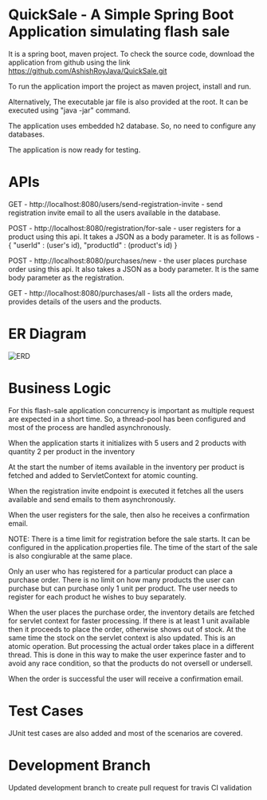 # QuickSale - A Simple Spring Boot Application simulating flash sale

It is a spring boot, maven project.
To check the source code, download the application from github using the link https://github.com/AshishRoyJava/QuickSale.git

To run the application import the project as maven project, install and run.

Alternatively, The executable jar file is also provided at the root. 
It can be executed using "java -jar" command.

The application uses embedded h2 database. So, no need to configure any databases.

The application is now ready for testing.

# APIs 

GET - http://localhost:8080/users/send-registration-invite  - send registration invite email to all the users available in the database.

POST - http://localhost:8080/registration/for-sale  - user registers for a product using this api.
It takes a JSON as a body parameter. It is as follows - 
{
	"userId" : (user's id),
	"productId" : (product's id)
}

POST - http://localhost:8080/purchases/new  - the user places purchase order using this api. It also takes a JSON as a body parameter. It is the same body parameter as the registration.

GET - http://localhost:8080/purchases/all  - lists all the orders made, provides details of the users and the products.

# ER Diagram 

![ERD](https://user-images.githubusercontent.com/19311770/64603523-31032180-d3de-11e9-8b97-1c72d84833ec.png)


# Business Logic

For this flash-sale application concurrency is important as multiple request are expected in a short time. So, a thread-pool has been configured and most of the process are handled asynchronously.

When the application starts it initializes with 5 users and 2 products with quantity 2 per product in the inventory

At the start the number of items available in the inventory per product is fetched and added to ServletContext for atomic counting.

When the registration invite endpoint is executed it fetches all the users available and send emails to them asynchronously.

When the user registers for the sale, then also he receives a confirmation email.

NOTE: There is a time limit for registration before the sale starts. It can be configured in the application.properties file. The time of the start of the sale is also congiurable at the same place.

Only an user who has registered for a particular product can place a purchase order. There is no limit on how many products the user can purchase but can purchase only 1 unit per product. The user needs to register for each product he wishes to buy separately.

When the user places the purchase order, the inventory details are fetched for servlet context for faster processing. If there is at least 1 unit available then it proceeds to place the order, otherwise shows out of stock. At the same time the stock on the servlet context is also updated. This is an atomic operation. But processing the actual order takes place in a different thread. This is done in this way to make the user experince faster and to avoid any race condition, so that the products do not oversell or undersell.

When the order is successful the user will receive a confirmation email.

# Test Cases

JUnit test cases are also added and most of the scenarios are covered.

# Development Branch

Updated development branch to create pull request for travis CI validation



